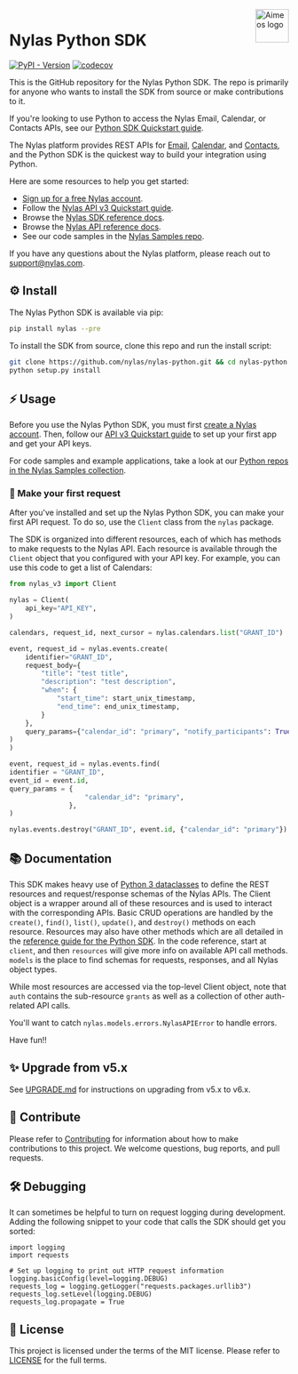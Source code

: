 <a href="https://www.nylas.com/">
    <img src="https://brand.nylas.com/assets/downloads/logo_horizontal_png/Nylas-Logo-Horizontal-Blue_.png" alt="Aimeos logo" title="Aimeos" align="right" height="60" />
</a>

# Nylas Python SDK

[![PyPI - Version](https://img.shields.io/pypi/v/nylas)](https://pypi.org/project/nylas/)
[![codecov](https://codecov.io/gh/nylas/nylas-python/branch/main/graph/badge.svg?token=HyxGAn5bJR)](https://codecov.io/gh/nylas/nylas-python)

This is the GitHub repository for the Nylas Python SDK. The repo is primarily for anyone who wants to install the SDK from source or make contributions to it.

If you're looking to use Python to access the Nylas Email, Calendar, or Contacts APIs, see our [Python SDK Quickstart guide](https://docs.nylas.com/docs/quickstart-python).

The Nylas platform provides REST APIs for [Email](https://docs.nylas.com/docs/quickstart-email), [Calendar](https://docs.nylas.com/docs/quickstart-calendar), and [Contacts](https://docs.nylas.com/docs/quickstart-contacts), and the Python SDK is the quickest way to build your integration using Python.

Here are some resources to help you get started:

- [Sign up for a free Nylas account](https://dashboard.nylas.com/register).
- Follow the [Nylas API v3 Quickstart guide](https://developer.nylas.com/docs/v3-beta/v3-quickstart/).
- Browse the [Nylas SDK reference docs](https://nylas-python-sdk-reference.pages.dev/).
- Browse the [Nylas API reference docs](https://developer.nylas.com/docs/api/).
- See our code samples in the [Nylas Samples repo](https://github.com/orgs/nylas-samples/repositories?q=&type=all&language=python).

If you have any questions about the Nylas platform, please reach out to support@nylas.com.

## ⚙️ Install

The Nylas Python SDK is available via pip:

```bash
pip install nylas --pre
```

To install the SDK from source, clone this repo and run the install script:

```bash
git clone https://github.com/nylas/nylas-python.git && cd nylas-python
python setup.py install
```

## ⚡️ Usage

Before you use the Nylas Python SDK, you must first [create a Nylas account](https://dashboard.nylas.com/register). Then, follow our [API v3 Quickstart guide](https://developer.nylas.com/docs/v3-beta/v3-quickstart/) to set up your first app and get your API keys.

For code samples and example applications, take a look at our [Python repos in the Nylas Samples collection](https://github.com/orgs/nylas-samples/repositories?q=&type=all&language=python).

### 🚀 Make your first request

After you've installed and set up the Nylas Python SDK, you can make your first API request. To do so, use the `Client` class from the `nylas` package.

The SDK is organized into different resources, each of which has methods to make requests to the Nylas API. Each resource is available through the `Client` object that you configured with your API key. For example, you can use this code to get a list of Calendars:

```python
from nylas_v3 import Client

nylas = Client(
    api_key="API_KEY",
)

calendars, request_id, next_cursor = nylas.calendars.list("GRANT_ID")

event, request_id = nylas.events.create(
    identifier="GRANT_ID",
    request_body={
        "title": "test title",
        "description": "test description",
        "when": {
            "start_time": start_unix_timestamp,
            "end_time": end_unix_timestamp,
        }
    },
    query_params={"calendar_id": "primary", "notify_participants": True},
)
)

event, request_id = nylas.events.find(
identifier = "GRANT_ID",
event_id = event.id,
query_params = {
                   "calendar_id": "primary",
               },
)

nylas.events.destroy("GRANT_ID", event.id, {"calendar_id": "primary"})

```

## 📚 Documentation

This SDK makes heavy use of [Python 3 dataclasses](https://realpython.com/python-data-classes/) to define the REST resources and request/response schemas of the Nylas APIs. The Client object is a wrapper around all of these resources and is used to interact with the corresponding APIs. Basic CRUD operations are handled by the `create()`, `find()`, `list()`, `update()`, and `destroy()` methods on each resource. Resources may also have other methods which are all detailed in the [reference guide for the Python SDK](https://nylas-python-sdk-reference.pages.dev/). In the code reference, start at `client`, and then `resources` will give more info on available API call methods. `models` is the place to find schemas for requests, responses, and all Nylas object types.

While most resources are accessed via the top-level Client object, note that `auth` contains the sub-resource `grants` as well as a collection of other auth-related API calls.

You'll want to catch `nylas.models.errors.NylasAPIError` to handle errors.

Have fun!!

## ✨ Upgrade from v5.x

See [UPGRADE.md](UPGRADE.md) for instructions on upgrading from v5.x to v6.x.

## 💙 Contribute

Please refer to [Contributing](Contributing.md) for information about how to make contributions to this project. We welcome questions, bug reports, and pull requests.

## 🛠️  Debugging

It can sometimes be helpful to turn on request logging during development. Adding the following snippet to your code that calls the SDK should get you sorted:

```
import logging
import requests

# Set up logging to print out HTTP request information
logging.basicConfig(level=logging.DEBUG)
requests_log = logging.getLogger("requests.packages.urllib3")
requests_log.setLevel(logging.DEBUG)
requests_log.propagate = True
```

## 📝 License

This project is licensed under the terms of the MIT license. Please refer to [LICENSE](LICENSE) for the full terms.
